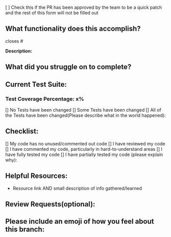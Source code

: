 [ ] Check this if the PR has been approved by the team to be a quick patch and the rest of this form will not be filled out

## What functionality does this accomplish?
closes #

**Description:**


## What did you struggle on to complete?



## Current Test Suite:
### Test Coverage Percentage: x%
[] No Tests have been changed
[] Some Tests have been changed
[] All of the Tests have been changed(Please describe what in the world happened):

## Checklist:
[] My code has no unused/commented out code
[] I have reviewed my code
[] I have commented my code, particularly in hard-to-understand areas
[] I have fully tested my code
[] I have partially tested my code (please explain why):

## Helpful Resources:
* Resource link AND small description of info gathered/learned



## Review Requests(optional):



## Please include an emoji of how you feel about this branch:
